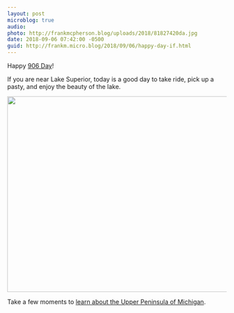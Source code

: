 ```yaml
---
layout: post
microblog: true
audio: 
photo: http://frankmcpherson.blog/uploads/2018/81827420da.jpg
date: 2018-09-06 07:42:00 -0500
guid: http://frankm.micro.blog/2018/09/06/happy-day-if.html
---
```

Happy [906 Day](https://906day.com/)! 

If you are near Lake Superior, today is a good day to take ride, pick up a pasty, and enjoy the beauty of the lake. 



<img src="http://frankmcpherson.blog/uploads/2018/81827420da.jpg" width="600" height="450" />

Take a few moments to [learn about the Upper Peninsula of Michigan](https://upsupply.co/upper-peninsula). 
